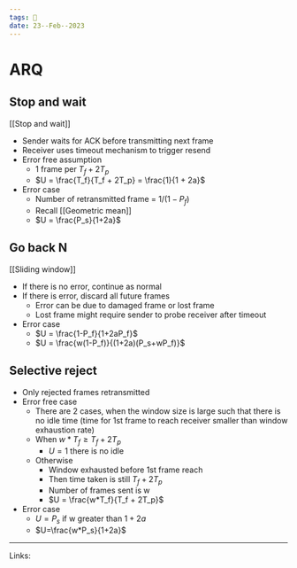 ```yaml
---
tags: 🌱
date: 23--Feb--2023
---
```


# ARQ

## Stop and wait
[[Stop and wait]]
- Sender waits for ACK before transmitting next frame
- Receiver uses timeout mechanism to trigger resend
- Error free assumption
    - 1 frame per $T_f + 2T_p$
    - $U = \frac{T_f}{T_f + 2T_p} = \frac{1}{1 + 2a}$
- Error case
    - Number of retransmitted frame = $1/(1-P_f)$
    - Recall [[Geometric mean]]
    - $U = \frac{P_s}{1+2a}$
## Go back N
[[Sliding window]]
- If there is no error, continue as normal
- If there is error, discard all future frames
    - Error can be due to damaged frame or lost frame
    - Lost frame might require sender to probe receiver after timeout
- Error case
    - $U = \frac{1-P_f}{1+2aP_f}$
    - $U = \frac{w(1-P_f)}{(1+2a)(P_s+wP_f)}$
## Selective reject
- Only rejected frames retransmitted
- Error free case
    - There are 2 cases, when the window size is large such that there is no idle time (time for 1st frame to reach receiver smaller than window exhaustion rate)
    - When $w*T_f \ge T_f + 2T_p$
        - $U = 1$ there is no idle
    - Otherwise
        - Window exhausted before 1st frame reach
        - Then time taken is still $T_f + 2T_p$
        - Number of frames sent is w
        - $U = \frac{w*T_f}{T_f + 2T_p}$
- Error case
    - $U=P_s$ if w greater than $1+2a$
    - $U=\frac{w*P_s}{1+2a}$
---
Links: 